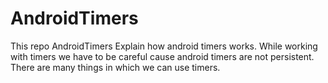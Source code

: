 # AndroidTimers
This repo AndroidTimers Explain how android timers works. While working with timers we have to be careful cause android timers are not persistent. There are many things in which we can use timers.
